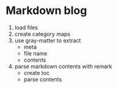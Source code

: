 # Markdown blog

1. load files
2. create category maps
3. use gray-matter to extract
    - meta
    - file name
    - contents
4. parse markdown contents with remark
    - create toc
    - parse contents
